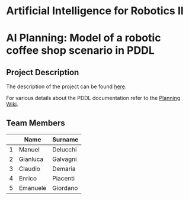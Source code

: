 Artificial Intelligence for Robotics II
===================================================
AI Planning: Model of a robotic coffee shop scenario in PDDL 
=============================================================

Project Description
-------------------

The description of the project can be found [here](https://github.com/manudelu/AI4RO2_Assignment1/blob/4b65f4def3a06bee1da9225ee677f50f3b1c2d07/Assignment1_AI4RO2.pdf).

For various details about the PDDL documentation refer to the [Planning Wiki](https://planning.wiki).

Team Members
-------------

|    |Name |Surname |
|----|---|---|
| 1 | Manuel | Delucchi |
| 2 | Gianluca | Galvagni |
| 3 | Claudio | Demaria |
| 4 | Enrico | Piacenti |
| 5 | Emanuele | Giordano |


